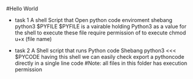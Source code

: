 #Hello World
* task 1 A shell Script that Open python code enviroment
	shebang 
	python3 $PYFILE
$PYFILE is a vairable holding Python3 as a value for the shell to execute
these file require permission of to execute chmod u+x (file name) 

* task 2 A Shell script that runs Python code
	Shebang
	python3 <<< $PYCODE
having this shell we can easily check export a pythoncode directly in a single line code
#Note: all files in this folder has execution permission
